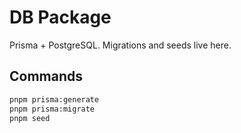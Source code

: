 # DB Package

Prisma + PostgreSQL. Migrations and seeds live here.

## Commands
```bash
pnpm prisma:generate
pnpm prisma:migrate
pnpm seed
```

